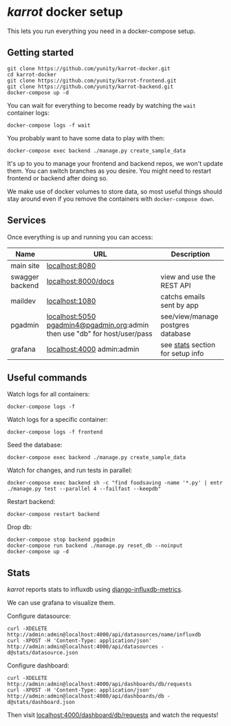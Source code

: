# _karrot_ docker setup

This lets you run everything you need in a docker-compose setup.

## Getting started

```
git clone https://github.com/yunity/karrot-docker.git
cd karrot-docker
git clone https://github.com/yunity/karrot-frontend.git
git clone https://github.com/yunity/karrot-backend.git
docker-compose up -d
```

You can wait for everything to become ready by watching the `wait` container logs:
```
docker-compose logs -f wait
```

You probably want to have some data to play with then:

```
docker-compose exec backend ./manage.py create_sample_data
```

It's up to you to manage your frontend and backend repos, we won't update them. You can switch branches as you desire. You might need to restart frontend or backend after doing so.

We make use of docker volumes to store data, so most useful things should stay around even if you remove the containers with `docker-compose down`.

## Services

Once everything is up and running you can access:

| Name | URL | Description |
|---|---|---|
| main site | [localhost:8080](http://localhost:8080) | |
| swagger backend | [localhost:8000/docs](http://localhost:8000/docs) | view and use the REST API |
| maildev | [localhost:1080](http://localhost:1080) | catchs emails sent by app |
| pgadmin | [localhost:5050](http://localhost:5050) pgadmin4@pgadmin.org:admin then use "db" for host/user/pass | see/view/manage postgres database |
| grafana | [localhost:4000](http://localhost:4000) admin:admin | see [stats](#stats) section for setup info |

## Useful commands

Watch logs for all containers:
```
docker-compose logs -f
```

Watch logs for a specific container:
```
docker-compose logs -f frontend
```

Seed the database:
```
docker-compose exec backend ./manage.py create_sample_data
```

Watch for changes, and run tests in parallel:
```
docker-compose exec backend sh -c "find foodsaving -name '*.py' | entr ./manage.py test --parallel 4 --failfast --keepdb"
```

Restart backend:
```
docker-compose restart backend
```

Drop db:
```
docker-compose stop backend pgadmin
docker-compose run backend ./manage.py reset_db --noinput
docker-compose up -d
```

## Stats

_karrot_ reports stats to influxdb using
[django-influxdb-metrics](https://github.com/bitlabstudio/django-influxdb-metrics).

We can use grafana to visualize them.

Configure datasource:
```
curl -XDELETE http://admin:admin@localhost:4000/api/datasources/name/influxdb
curl -XPOST -H 'Content-Type: application/json' http://admin:admin@localhost:4000/api/datasources -d@stats/datasource.json
```

Configure dashboard:
```
curl -XDELETE http://admin:admin@localhost:4000/api/dashboards/db/requests
curl -XPOST -H 'Content-Type: application/json' http://admin:admin@localhost:4000/api/dashboards/db -d@stats/dashboard.json
```

Then visit [localhost:4000/dashboard/db/requests](http://localhost:4000/dashboard/db/requests) and watch the requests!
